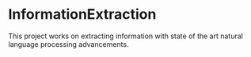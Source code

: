 # InformationExtraction
This project works on extracting information with state of the art natural language processing advancements.
